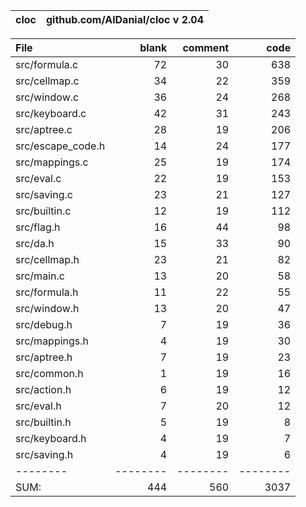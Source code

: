 cloc|github.com/AlDanial/cloc v 2.04
--- | ---

File|blank|comment|code
:-------|-------:|-------:|-------:
src/formula.c|72|30|638
src/cellmap.c|34|22|359
src/window.c|36|24|268
src/keyboard.c|42|31|243
src/aptree.c|28|19|206
src/escape_code.h|14|24|177
src/mappings.c|25|19|174
src/eval.c|22|19|153
src/saving.c|23|21|127
src/builtin.c|12|19|112
src/flag.h|16|44|98
src/da.h|15|33|90
src/cellmap.h|23|21|82
src/main.c|13|20|58
src/formula.h|11|22|55
src/window.h|13|20|47
src/debug.h|7|19|36
src/mappings.h|4|19|30
src/aptree.h|7|19|23
src/common.h|1|19|16
src/action.h|6|19|12
src/eval.h|7|20|12
src/builtin.h|5|19|8
src/keyboard.h|4|19|7
src/saving.h|4|19|6
--------|--------|--------|--------
SUM:|444|560|3037
